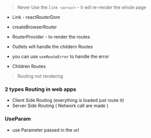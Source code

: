 > Never Use the ```link <a><a/>``` - it will re-render the whole page
- Link - reactRouterDom

- createBrowserRouter
- RouterProvider - to render the routes
- Outlets will handle the childern Routes

- you can use ```useRouteError``` to handle the error

- Children Routes


> Routing not rendering

### 2 types Routing in web apps
- Client Side Routing (everything is loaded just route it) 
- Server Side Routing  ( Network call are made )

### UseParam
- use Parameter passed in the url
